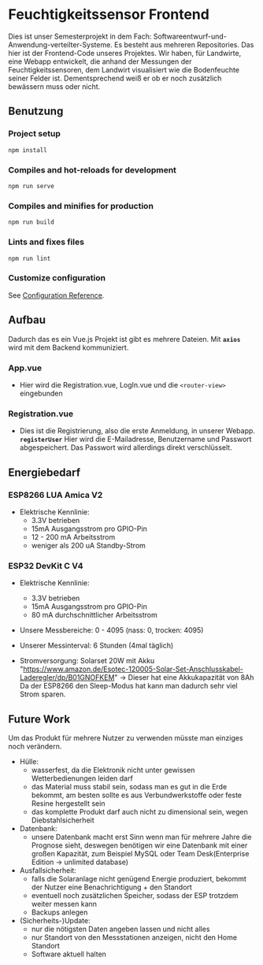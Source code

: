 # Feuchtigkeitssensor Frontend
Dies ist unser Semesterprojekt in dem Fach: Softwareentwurf-und-Anwendung-verteilter-Systeme. Es besteht aus mehreren Repositories.
Das hier ist der Frontend-Code unseres Projektes. Wir haben, für Landwirte, eine Webapp entwickelt, die anhand der Messungen der Feuchtigkeitssensoren, dem Landwirt visualisiert wie die Bodenfeuchte seiner Felder ist. Dementsprechend weiß er ob er noch zusätzlich bewässern muss oder nicht.

## Benutzung
### Project setup
```
npm install
```

### Compiles and hot-reloads for development
```
npm run serve
```

### Compiles and minifies for production
```
npm run build
```

### Lints and fixes files
```
npm run lint
```

### Customize configuration
See [Configuration Reference](https://cli.vuejs.org/config/).

## Aufbau
Dadurch das es ein Vue.js Projekt ist gibt es mehrere Dateien.
Mit **`axios`** wird mit dem Backend kommuniziert.
### App.vue
* Hier wird die Registration.vue, LogIn.vue und die `<router-view>` eingebunden 

### Registration.vue
* Dies ist die Registrierung, also die erste Anmeldung, in unserer Webapp.
**`registerUser`** Hier wird die E-Mailadresse, Benutzername und Passwort abgespeichert. Das Passwort wird allerdings direkt verschlüsselt.

## Energiebedarf

### ESP8266 LUA Amica V2
* Elektrische Kennlinie:
    * 3.3V betrieben
    * 15mA Ausgangsstrom pro GPIO-Pin
    * 12 - 200 mA Arbeitsstrom
    * weniger als 200 uA Standby-Strom

### ESP32 DevKit C V4
* Elektrische Kennlinie:
    * 3.3V betrieben
    * 15mA Ausgangsstrom pro GPIO-Pin
    * 80 mA durchschnittlicher Arbeitsstrom

* Unsere Messbereiche: 0 - 4095 (nass: 0, trocken: 4095)
* Unserer Messinterval: 6 Stunden (4mal täglich)
* Stromversorgung: Solarset 20W mit Akku "https://www.amazon.de/Esotec-120005-Solar-Set-Anschlusskabel-Laderegler/dp/B01GNOFKEM"
    -> Dieser hat eine Akkukapazität von 8Ah
Da der ESP8266 den Sleep-Modus hat kann man dadurch sehr viel Strom sparen. 

## Future Work
Um das Produkt für mehrere Nutzer zu verwenden müsste man einziges noch verändern.
* Hülle:
    * wasserfest, da die Elektronik nicht unter gewissen Wetterbedienungen leiden darf
    * das Material muss stabil sein, sodass man es gut in die Erde bekommt, am besten sollte es aus Verbundwerkstoffe oder feste Resine hergestellt sein
    * das komplette Produkt darf auch nicht zu dimensional sein, wegen Diebstahlsicherheit
* Datenbank:
    * unsere Datenbank macht erst Sinn wenn man für mehrere Jahre die Prognose sieht, deswegen benötigen wir eine Datenbank mit einer großen Kapazität, zum Beispiel MySQL oder Team Desk(Enterprise Edition -> unlimited database)
* Ausfallsicherheit:
    * falls die Solaranlage nicht genügend Energie produziert, bekommt der Nutzer eine Benachrichtigung + den Standort
    * eventuell noch zusätzlichen Speicher,  sodass der ESP trotzdem weiter messen kann
    * Backups anlegen
* (Sicherheits-)Update:
    * nur die nötigsten Daten angeben lassen und nicht alles
    * nur Standort von den Messstationen anzeigen, nicht den Home Standort
    * Software aktuell halten

